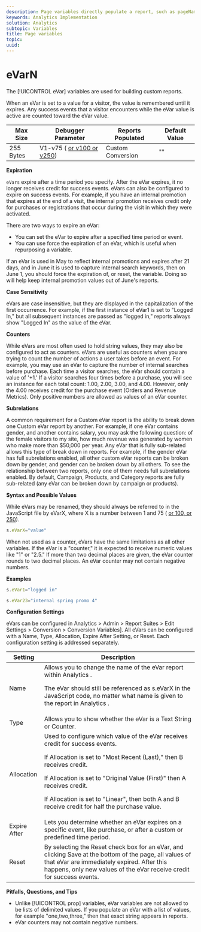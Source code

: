 ```yaml
---
description: Page variables directly populate a report, such as pageName, List Props, List Variables, and so on.
keywords: Analytics Implementation
solution: Analytics
subtopic: Variables
title: Page variables
topic:
uuid:
---
```


# eVarN

The [!UICONTROL eVar] variables are used for building custom reports.


<!-- 

eVarN.xml

 -->

When an eVar is set to a value for a visitor, the value is remembered until it expires. Any success events that a visitor encounters while the eVar value is active are counted toward the eVar value.

|  Max Size  | Debugger Parameter  | Reports Populated  | Default Value  |
|---|---|---|---|
|  255 Bytes  | V1-v75 ( [or v100 or v250](/help/implement/js-implementation/page-variables/page-variables.md))  | Custom Conversion  | ""  |

**Expiration**

`eVars` expire after a time period you specify. After the eVar expires, it no longer receives credit for success events. eVars can also be configured to expire on success events. For example, if you have an internal promotion that expires at the end of a visit, the internal promotion receives credit only for purchases or registrations that occur during the visit in which they were activated.

There are two ways to expire an eVar:

* You can set the eVar to expire after a specified time period or event.
* You can use force the expiration of an eVar, which is useful when repurposing a variable.

If an eVar is used in May to reflect internal promotions and expires after 21 days, and in June it is used to capture internal search keywords, then on June 1, you should force the expiration of, or reset, the variable. Doing so will help keep internal promotion values out of June's reports.

**Case Sensitivity**

eVars are case insensitive, but they are displayed in the capitalization of the first occurrence. For example, if the first instance of eVar1 is set to "Logged In," but all subsequent instances are passed as "logged in," reports always show "Logged In" as the value of the eVar.

**Counters**

While eVars are most often used to hold string values, they may also be configured to act as counters. eVars are useful as counters when you are trying to count the number of actions a user takes before an event. For example, you may use an eVar to capture the number of internal searches before purchase. Each time a visitor searches, the eVar should contain a value of '+1.' If a visitor searches four times before a purchase, you will see an instance for each total count: 1.00, 2.00, 3.00, and 4.00. However, only the 4.00 receives credit for the purchase event (Orders and Revenue Metrics). Only positive numbers are allowed as values of an eVar counter.

**Subrelations**

A common requirement for a Custom eVar report is the ability to break down one Custom eVar report by another. For example, if one eVar contains gender, and another contains salary, you may ask the following question: of the female visitors to my site, how much revenue was generated by women who make more than $50,000 per year. Any eVar that is fully sub-related allows this type of break down in reports. For example, if the gender eVar has full subrelations enabled, all other custom eVar reports can be broken down by gender, and gender can be broken down by all others. To see the relationship between two reports, only one of them needs full subrelations enabled. By default, Campaign, Products, and Category reports are fully sub-related (any eVar can be broken down by campaign or products).

**Syntax and Possible Values**

While eVars may be renamed, they should always be referred to in the JavaScript file by eVarX, where X is a number between 1 and 75 ( [or 100, or 250](/help/implement/js-implementation/page-variables/page-variables.md)).

```js
s.eVarX="value"
```

When not used as a counter, eVars have the same limitations as all other variables. If the eVar is a "counter," it is expected to receive numeric values like "1" or "2.5." If more than two decimal places are given, the eVar counter rounds to two decimal places. An eVar counter may not contain negative numbers.

**Examples**

```js
s.eVar1="logged in"
```

```js
s.eVar23="internal spring promo 4"
```

**Configuration Settings**

eVars can be configured in Analytics > Admin > Report Suites > Edit Settings > Conversion > Conversion Variables]. All eVars can be configured with a Name, Type, Allocation, Expire After Setting, or Reset. Each configuration setting is addressed separately.

<table id="table_5C524B71520849FA8A9A6B79A3EE77C9"> 
 <thead> 
  <tr> 
   <th class="entry"> Setting </th> 
   <th class="entry"> Description </th> 
  </tr> 
 </thead>
 <tbody> 
  <tr> 
   <td> Name </td> 
   <td> Allows you to change the name of the eVar report within <span class="keyword"> Analytics </span>. <p>The eVar should still be referenced as s.eVarX in the JavaScript code, no matter what name is given to the report in <span class="keyword"> Analytics </span>. </p> </td> 
  </tr> 
  <tr> 
   <td> Type </td> 
   <td> Allows you to show whether the eVar is a Text String or Counter. </td> 
  </tr> 
  <tr> 
   <td> Allocation </td> 
   <td> Used to configure which value of the eVar receives credit for success events. <p>If Allocation is set to "Most Recent (Last)," then B receives credit. </p> <p>If Allocation is set to "Original Value (First)" then A receives credit. </p> <p>If Allocation is set to "Linear", then both A and B receive credit for half the purchase value. </p> </td> 
  </tr> 
  <tr> 
   <td> Expire After </td> 
   <td> Lets you determine whether an eVar expires on a specific event, like purchase, or after a custom or predefined time period. </td> 
  </tr> 
  <tr> 
   <td> Reset </td> 
   <td> By selecting the <span class="wintitle"> Reset </span> check box for an eVar, and clicking <span class="wintitle"> Save </span> at the bottom of the page, all values of that eVar are immediately expired. After this happens, only new values of the eVar receive credit for success events. </td> 
  </tr> 
 </tbody> 
</table>

**Pitfalls, Questions, and Tips**

* Unlike [!UICONTROL prop] variables, eVar variables are not allowed to be lists of delimited values. If you populate an eVar with a list of values, for example "one,two,three," then that exact string appears in reports.
* eVar counters may not contain negative numbers.
